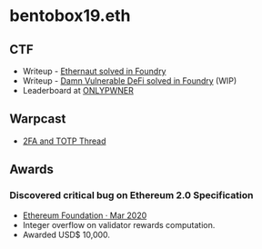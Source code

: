 # bentobox19.eth

## CTF

* Writeup - [Ethernaut solved in Foundry](https://github.com/bentobox19/ethernaut-foundry/blob/main/writeups.md)
* Writeup - [Damn Vulnerable DeFi solved in Foundry](https://github.com/bentobox19/damn-vulnerable-defi-foundry/blob/main/writeups.md) (WIP)
* Leaderboard at [ONLYPWNER](https://onlypwner.xyz/leaderboard)

## Warpcast

* [2FA and TOTP Thread](https://warpcast.com/bentobox19/0xd271f97f)

## Awards

### Discovered critical bug on Ethereum 2.0 Specification

* [Ethereum Foundation · Mar 2020](https://blog.ethereum.org/2020/03/31/eth2-quick-update-no-10/)
* Integer overflow on validator rewards computation.
* Awarded USD$ 10,000.
